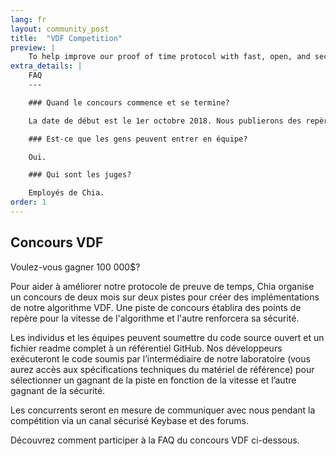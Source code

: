 ```yaml
---
lang: fr
layout: community_post
title:  "VDF Competition"
preview: |
    To help improve our proof of time protocol with fast, open, and secure implementations, Chia is hosting a three-month, two-track competition for our VDF algorithm.
extra_details: |
    FAQ
    ---

    ### Quand le concours commence et se termine?

    La date de début est le 1er octobre 2018. Nous publierons des repères provisoires à cette date et nous les préciserons un mois plus tard. Les soumissions doivent être envoyées deux mois plus tard, suivies des annonces des gagnants un mois plus tard. La durée totale du concours sera d'environ trois mois.

    ### Est-ce que les gens peuvent entrer en équipe?

    Oui.

    ### Qui sont les juges?

    Employés de Chia.
order: 1
---
```


Concours VDF
------------

Voulez-vous gagner 100 000$?

Pour aider à améliorer notre protocole de preuve de temps, Chia organise un concours de deux mois sur deux pistes pour créer des implémentations de notre algorithme VDF. Une piste de concours établira des points de repère pour la vitesse de l'algorithme et l'autre renforcera sa sécurité.

Les individus et les équipes peuvent soumettre du code source ouvert et un fichier readme complet à un référentiel GitHub. Nos développeurs exécuteront le code soumis par l’intermédiaire de notre laboratoire (vous aurez accès aux spécifications techniques du matériel de référence) pour sélectionner un gagnant de la piste en fonction de la vitesse et l’autre gagnant de la sécurité.

Les concurrents seront en mesure de communiquer avec nous pendant la compétition via un canal sécurisé Keybase et des forums.

Découvrez comment participer à la FAQ du concours VDF ci-dessous.